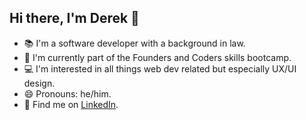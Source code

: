 ## Hi there, I'm Derek 👋  
* 📚 I'm a software developer with a background in law. 
* 🏫 I'm currently part of the Founders and Coders skills bootcamp.
* 💻 I'm interested in all things web dev related but especially UX/UI design.
* 😄 Pronouns: he/him.
* 👔 Find me on [LinkedIn](https://www.linkedin.com/in/derek-lo-ltl/).

<!--
**LL835/LL835** is a ✨ _special_ ✨ repository because its `README.md` (this file) appears on your GitHub profile.

Here are some ideas to get you started:

- 🔭 I’m currently working on ...
- 🌱 I’m currently learning ...
- 👯 I’m looking to collaborate on ...
- 🤔 I’m looking for help with ...
- 💬 Ask me about ...
- 📫 How to reach me: ...
- 😄 Pronouns: ...
- ⚡ Fun fact: ...
-->

